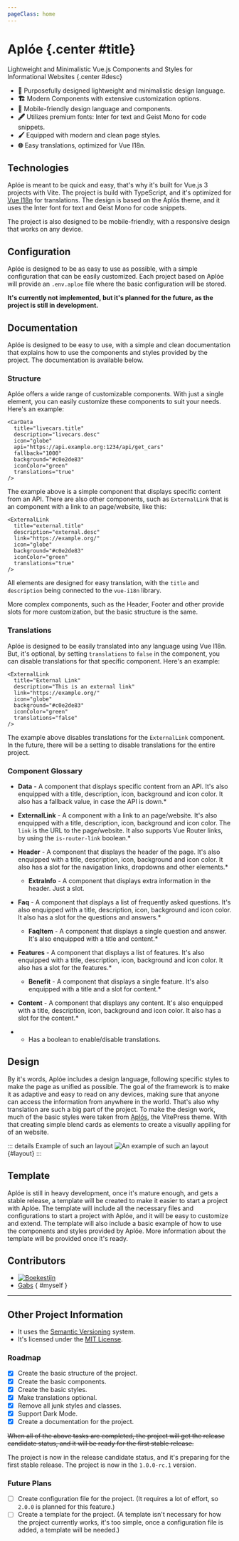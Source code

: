 ```yaml
---
pageClass: home
---
```


# Aplóe {.center #title}

Lightweight and Minimalistic Vue.js Components and Styles for Informational Websites {.center #desc}

<section class="features">

- **🎨** Purposefully designed lightweight and minimalistic design language.
- **🏗️** Modern Components with extensive customization options.
- **📱** Mobile-friendly design language and components.
- **🖋️** Utilizes premium fonts: Inter for text and Geist Mono for code snippets.
- **🖌️** Equipped with modern and clean page styles.
- **🌐** Easy translations, optimized for Vue I18n.

</section>

## Technologies

Aplóe is meant to be quick and easy, that's why it's built for Vue.js 3 projects with Vite. The project is build with TypeScript, and it's optimized for [Vue I18n](https://www.npmjs.com/package/vue-i18n) for translations. The design is based on the Aplós theme, and it uses the Inter font for text and Geist Mono for code snippets.

The project is also designed to be mobile-friendly, with a responsive design that works on any device.

## Configuration

Aplóe is designed to be as easy to use as possible, with a simple configuration that can be easily customized. Each project based on Aplóe will provide an `.env.aploe` file where the basic configuration will be stored.

**It's currently not implemented, but it's planned for the future, as the project is still in development.**

## Documentation

Aplóe is designed to be easy to use, with a simple and clean documentation that explains how to use the components and styles provided by the project. The documentation is available below.

### Structure

Aplóe offers a wide range of customizable components. With just a single element, you can easily customize these components to suit your needs. Here's an example:

```vue
<CarData
  title="livecars.title"
  description="livecars.desc"
  icon="globe"
  api="https://api.example.org:1234/api/get_cars"
  fallback="1000"
  background="#c0e2de83"
  iconColor="green"
  translations="true"
/>
```

The example above is a simple component that displays specific content from an API. There are also other components, such as `ExternalLink` that is an component with a link to an page/website, like this:

```vue
<ExternalLink
  title="external.title"
  description="external.desc"
  link="https://example.org/"
  icon="globe"
  background="#c0e2de83"
  iconColor="green"
  translations="true"
/>
```

All elements are designed for easy translation, with the `title` and `description` being connected to the `vue-i18n` library.

More complex components, such as the Header, Footer and other provide slots for more customization, but the basic structure is the same.

### Translations

Aplóe is designed to be easily translated into any language using Vue I18n. But, it's optional, by setting `translations` to `false` in the component, you can disable translations for that specific component. Here's an example:

```vue
<ExternalLink
  title="External Link"
  description="This is an external link"
  link="https://example.org/"
  icon="globe"
  background="#c0e2de83"
  iconColor="green"
  translations="false"
/>
```

The example above disables translations for the `ExternalLink` component. In the future, there will be a setting to disable translations for the entire project.

### Component Glossary

- **Data** - A component that displays specific content from an API. It's also enquipped with a title, description, icon, background and icon color. It also has a fallback value, in case the API is down.\*

- **ExternalLink** - A component with a link to an page/website. It's also enquipped with a title, description, icon, background and icon color. The `link` is the URL to the page/website. It also supports Vue Router links, by using the `is-router-link` boolean.\*

- **Header** - A component that displays the header of the page. It's also enquipped with a title, description, icon, background and icon color. It also has a slot for the navigation links, dropdowns and other elements.\*

  - **ExtraInfo** - A component that displays extra information in the header. Just a slot.

- **Faq** - A component that displays a list of frequently asked questions. It's also enquipped with a title, description, icon, background and icon color. It also has a slot for the questions and answers.\*

  - **FaqItem** - A component that displays a single question and answer. It's also enquipped with a title and content.\*

- **Features** - A component that displays a list of features. It's also enquipped with a title, description, icon, background and icon color. It also has a slot for the features.\*

  - **Benefit** - A component that displays a single feature. It's also enquipped with a title and a slot for content.\*

- **Content** - A component that displays any content. It's also enquipped with a title, description, icon, background and icon color. It also has a slot for the content.\*

* - Has a boolean to enable/disable translations.

## Design

By it's words, Aplóe includes a design language, following specific styles to make the page as unified as possible. The goal of the framework is to make it as adaptive and easy to read on any devices, making sure that anyone can access the information from anywhere in the world. That's also why translation are such a big part of the project. To make the design work, much of the basic styles were taken from [Aplós](https://aplos.gxbs.me), the VitePress theme. With that creating simple blend cards as elements to create a visually appiling for of an website.

::: details Example of such an layout
![An example of such an layout](/LayoutExample.png) {#layout}
:::

## Template

Aplóe is still in heavy development, once it's mature enough, and gets a stable release, a template will be created to make it easier to start a project with Aplóe. The template will include all the necessary files and configurations to start a project with Aplóe, and it will be easy to customize and extend. The template will also include a basic example of how to use the components and styles provided by Aplóe. More information about the template will be provided once it's ready.

## Contributors

<section class="usedby">

- [![Boekestijn](https://soferii.md/images/boekestijn-transport.svg#no-border#static)](https://boekestijn.md)
- [Gabs](https://gxbs.dev/) { #myself }

</section>

---

## Other Project Information

- It uses the [Semantic Versioning](https://semver.org/) system.
- It's licensed under the [MIT License](https://opensource.org/licenses/MIT).

### Roadmap

- [x] Create the basic structure of the project.
- [x] Create the basic components.
- [x] Create the basic styles.
- [x] Make translations optional.
- [x] Remove all junk styles and classes.
- [x] Support Dark Mode.
- [x] Create a documentation for the project.

~~When all of the above tasks are completed, the project will get the release candidate status, and it will be ready for the first stable release.~~

The project is now in the release candidate status, and it's preparing for the first stable release. The project is now in the `1.0.0-rc.1` version.

### Future Plans

- [ ] Create configuration file for the project. (It requires a lot of effort, so `2.0.0` is planned for this feature.)
- [ ] Create a template for the project. (A template isn't necessary for how the project currently works, it's too simple, once a configuration file is added, a template will be needed.)
